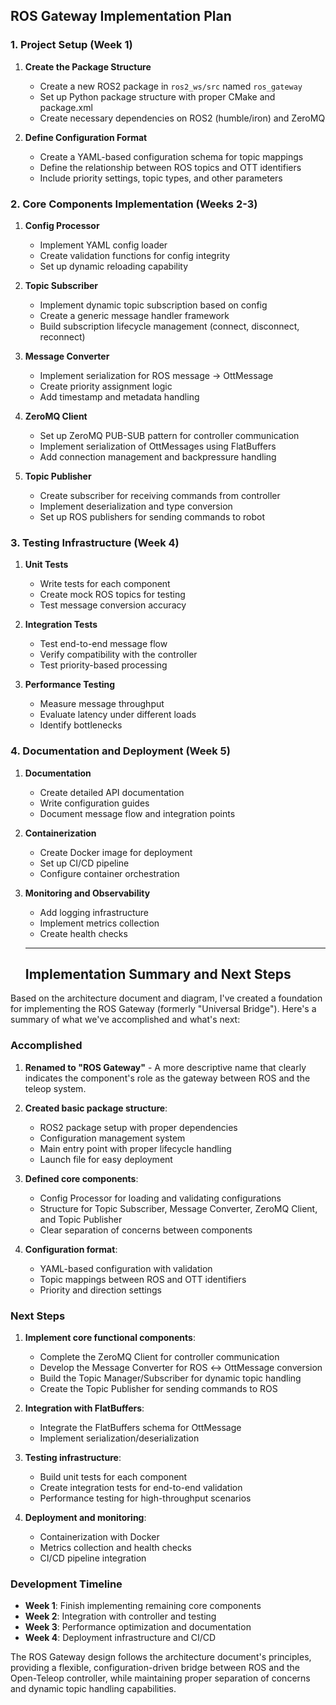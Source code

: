 ## ROS Gateway Implementation Plan

### 1. Project Setup (Week 1)

1. **Create the Package Structure**
   - Create a new ROS2 package in `ros2_ws/src` named `ros_gateway`
   - Set up Python package structure with proper CMake and package.xml
   - Create necessary dependencies on ROS2 (humble/iron) and ZeroMQ

2. **Define Configuration Format**
   - Create a YAML-based configuration schema for topic mappings
   - Define the relationship between ROS topics and OTT identifiers
   - Include priority settings, topic types, and other parameters

### 2. Core Components Implementation (Weeks 2-3)

1. **Config Processor**
   - Implement YAML config loader
   - Create validation functions for config integrity
   - Set up dynamic reloading capability

2. **Topic Subscriber**
   - Implement dynamic topic subscription based on config
   - Create a generic message handler framework
   - Build subscription lifecycle management (connect, disconnect, reconnect)

3. **Message Converter**
   - Implement serialization for ROS message → OttMessage
   - Create priority assignment logic
   - Add timestamp and metadata handling

4. **ZeroMQ Client**
   - Set up ZeroMQ PUB-SUB pattern for controller communication
   - Implement serialization of OttMessages using FlatBuffers
   - Add connection management and backpressure handling

5. **Topic Publisher**
   - Create subscriber for receiving commands from controller
   - Implement deserialization and type conversion
   - Set up ROS publishers for sending commands to robot

### 3. Testing Infrastructure (Week 4)

1. **Unit Tests**
   - Write tests for each component
   - Create mock ROS topics for testing
   - Test message conversion accuracy

2. **Integration Tests**
   - Test end-to-end message flow
   - Verify compatibility with the controller
   - Test priority-based processing

3. **Performance Testing**
   - Measure message throughput
   - Evaluate latency under different loads
   - Identify bottlenecks

### 4. Documentation and Deployment (Week 5)

1. **Documentation**
   - Create detailed API documentation
   - Write configuration guides
   - Document message flow and integration points

2. **Containerization**
   - Create Docker image for deployment
   - Set up CI/CD pipeline
   - Configure container orchestration

3. **Monitoring and Observability**
   - Add logging infrastructure
   - Implement metrics collection
   - Create health checks

   ---

   ## Implementation Summary and Next Steps

Based on the architecture document and diagram, I've created a foundation for implementing the ROS Gateway (formerly "Universal Bridge"). Here's a summary of what we've accomplished and what's next:

### Accomplished

1. **Renamed to "ROS Gateway"** - A more descriptive name that clearly indicates the component's role as the gateway between ROS and the teleop system.

2. **Created basic package structure**:
   - ROS2 package setup with proper dependencies
   - Configuration management system
   - Main entry point with proper lifecycle handling
   - Launch file for easy deployment

3. **Defined core components**:
   - Config Processor for loading and validating configurations
   - Structure for Topic Subscriber, Message Converter, ZeroMQ Client, and Topic Publisher
   - Clear separation of concerns between components

4. **Configuration format**:
   - YAML-based configuration with validation
   - Topic mappings between ROS and OTT identifiers
   - Priority and direction settings

### Next Steps

1. **Implement core functional components**:
   - Complete the ZeroMQ Client for controller communication
   - Develop the Message Converter for ROS ↔ OttMessage conversion
   - Build the Topic Manager/Subscriber for dynamic topic handling
   - Create the Topic Publisher for sending commands to ROS

2. **Integration with FlatBuffers**:
   - Integrate the FlatBuffers schema for OttMessage
   - Implement serialization/deserialization

3. **Testing infrastructure**:
   - Build unit tests for each component
   - Create integration tests for end-to-end validation
   - Performance testing for high-throughput scenarios

4. **Deployment and monitoring**:
   - Containerization with Docker
   - Metrics collection and health checks
   - CI/CD pipeline integration

### Development Timeline

- **Week 1**: Finish implementing remaining core components
- **Week 2**: Integration with controller and testing
- **Week 3**: Performance optimization and documentation
- **Week 4**: Deployment infrastructure and CI/CD

The ROS Gateway design follows the architecture document's principles, providing a flexible, configuration-driven bridge between ROS and the Open-Teleop controller, while maintaining proper separation of concerns and dynamic topic handling capabilities.
